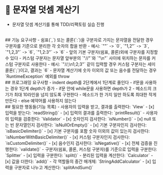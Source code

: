 # 📌 문자열 덧셈 계산기
- 문자열 덧셈 계산기를 통해 TDD/리팩토링 실습 진행
<br>
## 기능 요구사항
- 쉼표(`,`) 또는 콜론(`:`)을 구분자로 가지는 문자열을 전달한 경우 구분자를 기준으로 분리한 각 숫자의 합을 반환
  - 예시: `""` -> `0`, `"1,2"` -> `3`, `"1,2,3"` -> `6`, `"1,2:3"` -> `6`
- 앞의 기본 구분자(쉼표, 콜론)외에 구분자를 지정할 수 있다
- 커스텀 구분자는 문자열 앞부분의 `"//"`와 `"\n"` 사이에 위치하는 문자를 커스텀 구분자로 사용한다
  - 예시: `"//;\n1;2;3"` 같이 입력할 경우 커스텀 구분자는 세미콜론(`;`)이고, 결과는 `6`
- 문자열 계산기에 숫자 이외의 값 또는 음수를 전달하는 경우 `RuntimeException` 예외를 throw
<br>
## 프로그래밍 요구사항
- indent depth를 2단계에서 1단계로 줄인다
  - if문을 사용하는 경우 1단계 depth가 증가
  - if문 안에 while문을 사용하면 depth가 2
- 메소드의 크기가 최대 10라인을 넘지 않도록 구현한다
  - 메소드가 한 가지 일만 하도록 최대한 작게 만든다
- else 예약어를 사용하지 않는다
<br>
## 필요한 행동들(기능 목록)
- 사용자의 입력을 받고, 결과를 출력한다: `View`
  - [x] 입력을 받는다: `readString()`
  - [x] 입력의 결과를 출력한다: `printResult()`
- 사용자의 입력을 검증한다: `Validator`
  - [x] 숫자인지 검사한다: `isNumber()`
  - [x] null 또는 빈 문자열인지 검사한다: `isNullOrEmpty()`
  - [x] 기본 구분자인지 검사한다: `isBasicDelimiter()`
  - [x] 기본 구분자를 포함 숫자 이외의 값이 있는지 검사한다: `isNumberWithBasicDelimiter()`
  - [x] 커스텀 구분자인지 검사한다: `isCustomDelimiter()`
  - [x] 음수인지 검사한다: `isNegative()`
  - [x] 전체 검증을 진행한다: `validate()`
- 구분자(쉼표, 콜론, 커스텀 구분자)를 기준으로 입력을 구분한다: `Splitter`
  - [x] 입력을 구분한다: `split()`
- 분리된 입력을 계산한다: `Calculator`
  - [x] 값을 더한다: `add()`
- 각 역할들의 중간 매개체: `StringAddCalculator`
  - [x] 입력을 구분자로 나누고 계산한다: `splitAndSum()`
